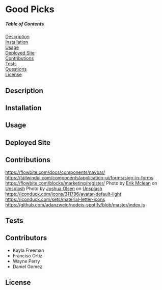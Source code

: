 # Good Picks

##### Table of Contents

[Description](#description)  
 [Installation](#installation)  
 [Usage](#usage)   
 [Deployed Site](#deployed-site)   
 [Contributions](#contributions)  
 [Tests](#tests)  
 [Questions](#questions)  
 [License](#license)

## Description



## Installation


## Usage


## Deployed Site


## Contributions
https://flowbite.com/docs/components/navbar/
https://tailwindui.com/components/application-ui/forms/sign-in-forms
https://flowbite.com/blocks/marketing/register/
Photo by <a href="https://unsplash.com/@introspectivedsgn?utm_content=creditCopyText&utm_medium=referral&utm_source=unsplash">Erik Mclean</a> on <a href="https://unsplash.com/photos/yellow-round-plastic-round-table-9y1cTVKe1IY?utm_content=creditCopyText&utm_medium=referral&utm_source=unsplash">Unsplash</a>
Photo by <a href="https://unsplash.com/@photowolf?utm_content=creditCopyText&utm_medium=referral&utm_source=unsplash">Joshua Olsen</a> on <a href="https://unsplash.com/photos/books-on-brown-wooden-shelf-fpxIIZewZBo?utm_content=creditCopyText&utm_medium=referral&utm_source=unsplash">Unsplash</a>
https://iconduck.com/icons/311796/avatar-default-light
https://iconduck.com/sets/material-letter-icons
https://github.com/adanzweig/nodejs-spotify/blob/master/index.js
  


## Tests


## Contributors
- Kayla Freeman
- Franciso Ortiz
- Wayne Perry
- Daniel Gomez


## License
